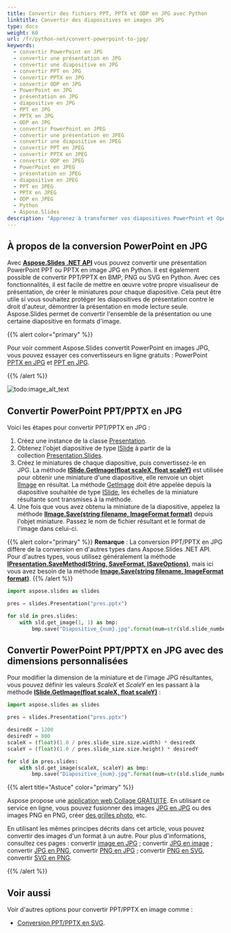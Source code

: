 ```yaml
---
title: Convertir des fichiers PPT, PPTX et ODP en JPG avec Python
linktitle: Convertir des diapositives en images JPG
type: docs
weight: 60
url: /fr/python-net/convert-powerpoint-to-jpg/
keywords:
  - convertir PowerPoint en JPG
  - convertir une présentation en JPG
  - convertir une diapositive en JPG
  - convertir PPT en JPG
  - convertir PPTX en JPG
  - convertir ODP en JPG
  - PowerPoint en JPG
  - présentation en JPG
  - diapositive en JPG
  - PPT en JPG
  - PPTX en JPG
  - ODP en JPG
  - convertir PowerPoint en JPEG
  - convertir une présentation en JPEG
  - convertir une diapositive en JPEG
  - convertir PPT en JPEG
  - convertir PPTX en JPEG
  - convertir ODP en JPEG
  - PowerPoint en JPEG
  - présentation en JPEG
  - diapositive en JPEG
  - PPT en JPEG
  - PPTX en JPEG
  - ODP en JPEG
  - Python
  - Aspose.Slides
description: "Apprenez à transformer vos diapositives PowerPoint et OpenDocument en images JPEG de haute qualité en quelques lignes de code Python. Optimisez vos présentations pour le web, le partage et l'archivage. Lisez le guide complet dès maintenant !"
---
```


## **À propos de la conversion PowerPoint en JPG**
Avec [**Aspose.Slides .NET API**](https://products.aspose.com/slides/python-net/) vous pouvez convertir une présentation PowerPoint PPT ou PPTX en image JPG en Python. Il est également possible de convertir PPT/PPTX en BMP, PNG ou SVG en Python. Avec ces fonctionnalités, il est facile de mettre en œuvre votre propre visualiseur de présentation, de créer le miniatures pour chaque diapositive. Cela peut être utile si vous souhaitez protéger les diapositives de présentation contre le droit d'auteur, démontrer la présentation en mode lecture seule. Aspose.Slides permet de convertir l'ensemble de la présentation ou une certaine diapositive en formats d'image.

{{% alert color="primary" %}} 

Pour voir comment Aspose.Slides convertit PowerPoint en images JPG, vous pouvez essayer ces convertisseurs en ligne gratuits : PowerPoint [PPTX en JPG](https://products.aspose.app/slides/conversion/pptx-to-jpg) et [PPT en JPG](https://products.aspose.app/slides/conversion/ppt-to-jpg). 

{{% /alert %}} 

![todo:image_alt_text](ppt-to-jpg.png)

## **Convertir PowerPoint PPT/PPTX en JPG**
Voici les étapes pour convertir PPT/PPTX en JPG :

1. Créez une instance de la classe [Presentation](https://reference.aspose.com/slides/python-net/aspose.slides/presentation/).
2. Obtenez l'objet diapositive de type [ISlide](https://reference.aspose.com/slides/python-net/aspose.slides/islide/) à partir de la collection [Presentation.Slides](https://reference.aspose.com/slides/python-net/aspose.slides/presentation/).
3. Créez le miniatures de chaque diapositive, puis convertissez-le en JPG. La méthode [**ISlide.GetImage(float scaleX, float scaleY)**](https://reference.aspose.com/slides/python-net/aspose.slides/islide/) est utilisée pour obtenir une miniature d'une diapositive, elle renvoie un objet [IImage](https://reference.aspose.com/slides/python-net/aspose.slides/iimage/) en résultat. La méthode [GetImage](https://reference.aspose.com/slides/python-net/aspose.slides/islide/) doit être appelée depuis la diapositive souhaitée de type [ISlide](https://reference.aspose.com/slides/python-net/aspose.slides/islide/), les échelles de la miniature résultante sont transmises à la méthode.
4. Une fois que vous avez obtenu la miniature de la diapositive, appelez la méthode [**IImage.Save(string filename, ImageFormat format)**](https://reference.aspose.com/slides/python-net/aspose.slides/iimage/) depuis l'objet miniature. Passez le nom de fichier résultant et le format de l'image dans celui-ci. 

{{% alert color="primary" %}} 
**Remarque** : La conversion PPT/PPTX en JPG diffère de la conversion en d'autres types dans Aspose.Slides .NET API. Pour d'autres types, vous utilisez généralement la méthode [**IPresentation.SaveMethod(String, SaveFormat, ISaveOptions)**](https://reference.aspose.com/slides/python-net/aspose.slides/ipresentation/), mais ici vous avez besoin de la méthode [**Image.Save(string filename, ImageFormat format)**](https://docs.microsoft.com/en-us/dotnet/api/system.drawing.image.save?view=netframework-4.8).
{{% /alert %}} 

```py
import aspose.slides as slides

pres = slides.Presentation("pres.pptx")

for sld in pres.slides:
    with sld.get_image(1, 1) as bmp:
        bmp.save("Diapositive_{num}.jpg".format(num=str(sld.slide_number)), slides.ImageFormat.JPEG)
```

## **Convertir PowerPoint PPT/PPTX en JPG avec des dimensions personnalisées**
Pour modifier la dimension de la miniature et de l'image JPG résultantes, vous pouvez définir les valeurs *ScaleX* et *ScaleY* en les passant à la méthode [**ISlide.GetImage(float scaleX, float scaleY)**](https://reference.aspose.com/slides/python-net/aspose.slides/islide/) :

```py
import aspose.slides as slides

pres = slides.Presentation("pres.pptx")

desiredX = 1200
desiredY = 800
scaleX = (float)(1.0 / pres.slide_size.size.width) * desiredX
scaleY = (float)(1.0 / pres.slide_size.size.height) * desiredY

for sld in pres.slides:
    with sld.get_image(scaleX, scaleY) as bmp:
        bmp.save("Diapositive_{num}.jpg".format(num=str(sld.slide_number)), slides.ImageFormat.JPEG)
```

{{% alert title="Astuce" color="primary" %}}

Aspose propose une [application web Collage GRATUITE](https://products.aspose.app/slides/collage). En utilisant ce service en ligne, vous pouvez fusionner des images [JPG en JPG](https://products.aspose.app/slides/collage/jpg) ou des images PNG en PNG, créer [des grilles photo](https://products.aspose.app/slides/collage/photo-grid), etc. 

En utilisant les mêmes principes décrits dans cet article, vous pouvez convertir des images d'un format à un autre. Pour plus d'informations, consultez ces pages : convertir [image en JPG](https://products.aspose.com/slides/python-net/conversion/image-to-jpg/) ; convertir [JPG en image](https://products.aspose.com/slides/python-net/conversion/jpg-to-image/) ; convertir [JPG en PNG](https://products.aspose.com/slides/python-net/conversion/jpg-to-png/), convertir [PNG en JPG](https://products.aspose.com/slides/python-net/conversion/png-to-jpg/) ; convertir [PNG en SVG](https://products.aspose.com/slides/python-net/conversion/png-to-svg/), convertir [SVG en PNG](https://products.aspose.com/slides/python-net/conversion/svg-to-png/).

{{% /alert %}}

## **Voir aussi**

Voir d'autres options pour convertir PPT/PPTX en image comme :

- [Conversion PPT/PPTX en SVG](/slides/fr/python-net/render-a-slide-as-an-svg-image/).